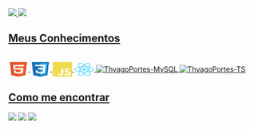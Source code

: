  <div>
  <a href="https://github.com/ThyagoPortes">
  <img height="180em" src="https://github-readme-stats.vercel.app/api?username=ThyagoPortes&show_icons=true&theme=react&include_all_commits=true&count_private=true"/>
  <img height="180em" src="https://github-readme-stats.vercel.app/api/top-langs/?username=ThyagoPortes&layout=compact&langs_count=7&theme=react"/>
</div>
 
 ## Meus Conhecimentos
 
 <div style="display: inline_block"><br>

   <img align="center" alt="ThyagoPortes-HTML" height="30" width="40" src="https://raw.githubusercontent.com/devicons/devicon/master/icons/html5/html5-original.svg">
  <img align="center" alt="ThyagoPortes-CSS" height="30" width="40" src="https://raw.githubusercontent.com/devicons/devicon/master/icons/css3/css3-original.svg">
  <img align="center" alt="ThyagoPortes-Js" height="30" width="40" src="https://raw.githubusercontent.com/devicons/devicon/master/icons/javascript/javascript-plain.svg">
    <img align="center" alt="ThyagoPortes-React" height="30" width="40" src="https://raw.githubusercontent.com/devicons/devicon/master/icons/react/react-original.svg">
    <img align="center" alt="ThyagoPortes-MySQL" height="30" width="40" src="https://www.vectorlogo.zone/logos/mysql/mysql-official.svg">
   <img align="center" alt="ThyagoPortes-TS" height="30" width="40" src="https://www.svgrepo.com/show/374144/typescript.svg">
 
</div>
 
 ## Como me encontrar
<div> 
  <a href="https://www.instagram.com/thyagoportes/" target="_blank"><img src="https://img.shields.io/badge/-Instagram-8CFFFB?style=for-the-badge&logo=instagram&logoColor=black" target="_blank"></a>
  <a href = "mailto:thyagosantosoliveira@gmail.com.br"><img src="https://img.shields.io/badge/-Gmail-8CFFFB?style=for-the-badge&logo=gmail&logoColor=black" target="_blank"></a>
  <a href="https://www.linkedin.com/in/thyago-oliveira-portes/" target="_blank"><img src="https://img.shields.io/badge/-LinkedIn-8CFFFB?style=for-the-badge&logo=linkedin&logoColor=black" target="_blank"></a> 
 
</div>
  
